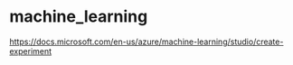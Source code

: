 # machine_learning

https://docs.microsoft.com/en-us/azure/machine-learning/studio/create-experiment
